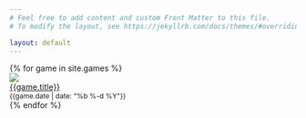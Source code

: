 ```yaml
---
# Feel free to add content and custom Front Matter to this file.
# To modify the layout, see https://jekyllrb.com/docs/themes/#overriding-theme-defaults

layout: default
---
```


<link rel="stylesheet" href="https://unpkg.com/purecss@2.0.6/build/pure-min.css" integrity="sha384-Uu6IeWbM+gzNVXJcM9XV3SohHtmWE+3VGi496jvgX1jyvDTXfdK+rfZc8C1Aehk5" crossorigin="anonymous">

<div class='pure-g'>
  {% for game in site.games %}
      <div class='pure-u-1-4'> 
        <a href="{{ game.url }}">
          <img class="pure-img" src="{{site.url}}/images/photos/{{game.directory_name}}/thumbs/{{game.thumbnail_photo}}"> 
          <div>{{game.title}}</div>
        </a>
        <div style="font-size: 12px">{{game.date | date: "%b %-d %Y"}}</div>
      </div>
  {% endfor %}
</div>